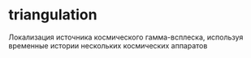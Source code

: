 # triangulation
Локализация источника космического гамма-всплеска, используя временные истории нескольких космических аппаратов
